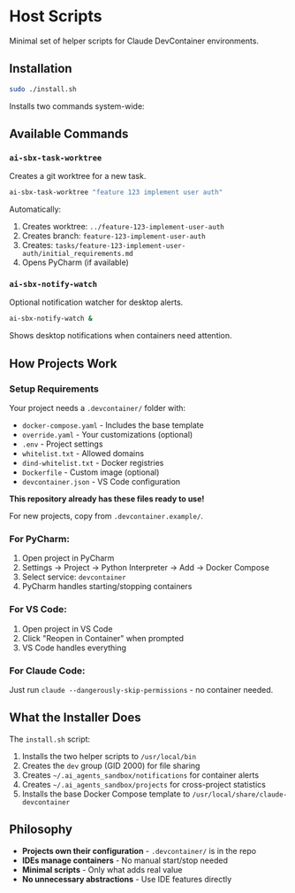 # Host Scripts

Minimal set of helper scripts for Claude DevContainer environments.

## Installation

```bash
sudo ./install.sh
```

Installs two commands system-wide:

## Available Commands

### `ai-sbx-task-worktree`
Creates a git worktree for a new task.

```bash
ai-sbx-task-worktree "feature 123 implement user auth"
```

Automatically:
1. Creates worktree: `../feature-123-implement-user-auth`
2. Creates branch: `feature-123-implement-user-auth`
3. Creates: `tasks/feature-123-implement-user-auth/initial_requirements.md`
4. Opens PyCharm (if available)

### `ai-sbx-notify-watch`
Optional notification watcher for desktop alerts.

```bash
ai-sbx-notify-watch &
```

Shows desktop notifications when containers need attention.

## How Projects Work

### Setup Requirements

Your project needs a `.devcontainer/` folder with:
- `docker-compose.yaml` - Includes the base template
- `override.yaml` - Your customizations (optional)
- `.env` - Project settings
- `whitelist.txt` - Allowed domains
- `dind-whitelist.txt` - Docker registries
- `Dockerfile` - Custom image (optional)
- `devcontainer.json` - VS Code configuration

**This repository already has these files ready to use!**

For new projects, copy from `.devcontainer.example/`.

### For PyCharm:
1. Open project in PyCharm
2. Settings → Project → Python Interpreter → Add → Docker Compose
3. Select service: `devcontainer`
4. PyCharm handles starting/stopping containers

### For VS Code:
1. Open project in VS Code
2. Click "Reopen in Container" when prompted
3. VS Code handles everything

### For Claude Code:
Just run `claude --dangerously-skip-permissions` - no container needed.

## What the Installer Does

The `install.sh` script:
1. Installs the two helper scripts to `/usr/local/bin`
2. Creates the `dev` group (GID 2000) for file sharing
3. Creates `~/.ai_agents_sandbox/notifications` for container alerts
4. Creates `~/.ai_agents_sandbox/projects` for cross-project statistics
5. Installs the base Docker Compose template to `/usr/local/share/claude-devcontainer`

## Philosophy

- **Projects own their configuration** - `.devcontainer/` is in the repo
- **IDEs manage containers** - No manual start/stop needed
- **Minimal scripts** - Only what adds real value
- **No unnecessary abstractions** - Use IDE features directly